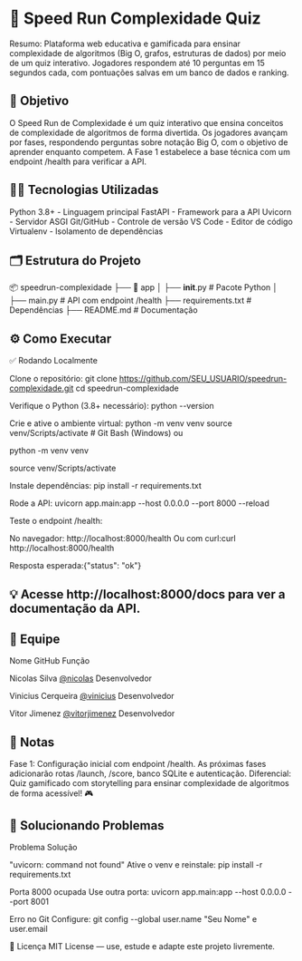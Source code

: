 # 🚀 Speed Run Complexidade Quiz
Resumo: Plataforma web educativa e gamificada para ensinar complexidade de algoritmos (Big O, grafos, estruturas de dados) por meio de um quiz interativo. Jogadores respondem até 10 perguntas em 15 segundos cada, com pontuações salvas em um banco de dados e ranking.

## 🎯 Objetivo
O Speed Run de Complexidade é um quiz interativo que ensina conceitos de complexidade de algoritmos de forma divertida. Os jogadores avançam por fases, respondendo perguntas sobre notação Big O, com o objetivo de aprender enquanto competem. A Fase 1 estabelece a base técnica com um endpoint /health para verificar a API.

## 👨‍💻 Tecnologias Utilizadas

Python 3.8+ - Linguagem principal
FastAPI - Framework para a API
Uvicorn - Servidor ASGI
Git/GitHub - Controle de versão
VS Code - Editor de código
Virtualenv - Isolamento de dependências


## 🗂️ Estrutura do Projeto
📦 speedrun-complexidade
├── 📁 app
│   ├── __init__.py      # Pacote Python
│   ├── main.py          # API com endpoint /health
├── requirements.txt      # Dependências
├── README.md            # Documentação


## ⚙️ Como Executar
✅ Rodando Localmente

Clone o repositório:
git clone https://github.com/SEU_USUARIO/speedrun-complexidade.git
cd speedrun-complexidade


Verifique o Python (3.8+ necessário):
python --version


Crie e ative o ambiente virtual:
python -m venv venv
source venv/Scripts/activate  # Git Bash (Windows) ou

python -m venv venv

source venv/Scripts/activate


Instale dependências:
pip install -r requirements.txt


Rode a API:
uvicorn app.main:app --host 0.0.0.0 --port 8000 --reload


Teste o endpoint /health:

No navegador: http://localhost:8000/health
Ou com curl:curl http://localhost:8000/health


Resposta esperada:{"status": "ok"}






## 💡 Acesse http://localhost:8000/docs para ver a documentação da API.


## 👥 Equipe



Nome
GitHub
Função



Nicolas Silva
 [@nicolas](https://github.com/nicolassantana42)
Desenvolvedor


Vinicius Cerqueira
[@vinicius](https://github.com/ViniCerqueira/ViniCerqueira)
Desenvolvedor


Vitor Jimenez
[@vitorjimenez](https://github.com/vitorjimenez)
Desenvolvedor



## 📝 Notas

Fase 1: Configuração inicial com endpoint /health. As próximas fases adicionarão rotas /launch, /score, banco SQLite e autenticação.
Diferencial: Quiz gamificado com storytelling para ensinar complexidade de algoritmos de forma acessível! 🎮


## 🐞 Solucionando Problemas



Problema
Solução



"uvicorn: command not found"
Ative o venv e reinstale: pip install -r requirements.txt


Porta 8000 ocupada
Use outra porta: uvicorn app.main:app --host 0.0.0.0 --port 8001


Erro no Git
Configure: git config --global user.name "Seu Nome" e user.email



📄 Licença
MIT License — use, estude e adapte este projeto livremente.
